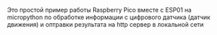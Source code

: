 Это простой пример работы Raspberry Pico вместе с ESP01 на micropython по обработке информации с цифрового датчика (датчик движения) и оптравки результата на http сервер в локальной сети